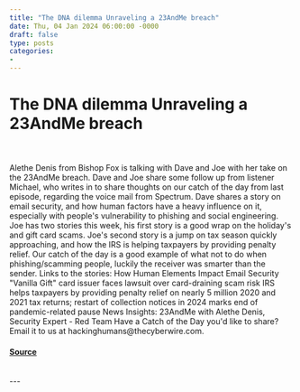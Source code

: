```yaml
---
title: "The DNA dilemma Unraveling a 23AndMe breach"
date: Thu, 04 Jan 2024 06:00:00 -0000
draft: false
type: posts
categories: 
- 
---
```

# The DNA dilemma Unraveling a 23AndMe breach

<br/>

<br/>
Alethe Denis from Bishop Fox is talking with Dave and Joe with her take on the 23AndMe breach. Dave and Joe share some follow up from listener Michael, who writes in to share thoughts on our catch of the day from last episode, regarding the voice mail from Spectrum. Dave shares a story on email security, and how human factors have a heavy influence on it, especially with people's vulnerability to phishing and social engineering. Joe has two stories this week, his first story is a good wrap on the holiday's and gift card scams. Joe's second story is a jump on tax season quickly approaching, and how the IRS is helping taxpayers by providing penalty relief. Our catch of the day is a good example of what not to do when phishing/scamming people, luckily the receiver was smarter than the sender. Links to the stories: How Human Elements Impact Email Security "Vanilla Gift" card issuer faces lawsuit over card-draining scam risk IRS helps taxpayers by providing penalty relief on nearly 5 million 2020 and 2021 tax returns; restart of collection notices in 2024 marks end of pandemic-related pause News Insights: 23AndMe with Alethe Denis, Security Expert - Red Team Have a Catch of the Day you'd like to share? Email it to us at hackinghumans@thecyberwire.com.

#### [Source](https://thecyberwire.com/podcasts/hacking-humans/271/notes)

<br/>
---

